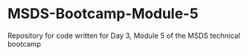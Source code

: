 # MSDS-Bootcamp-Module-5
Repository for code written for Day 3, Module 5 of the MSDS technical bootcamp
